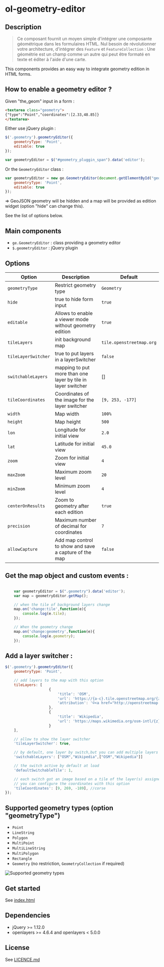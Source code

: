 # ol-geometry-editor

## Description

> Ce composant fournit un moyen simple d'intégrer une composante géométrique dans les formulaires HTML.
> Nul besoin de révolutionner votre architecture, d'intégrer des `Feature` et `FeatureCollection` :
> Une géométrie est un champ comme un autre qui peut être formaté en texte et éditer à l'aide d'une carte.

This components provides an easy way to integrate geometry edition in HTML forms.

## How to enable a geometry editor ?

Given "the_geom" input in a form :

```html
<textarea class="geometry">
{"type":"Point","coordinates":[2.33,48.85]}
</textarea>
```

Either use jQuery plugin :

```javascript
$('.geometry').geometryEditor({
    geometryType: 'Point',
    editable: true
});

var geometryEditor = $("#geometry_pluggin_span").data('editor');
```


Or the `GeometryEditor` class :

```javascript
var geometryEditor = new ge.GeometryEditor(document.getElementById("geometry"), {
    geometryType: 'Point',
    editable: true
});
```

=> GeoJSON geometry will be hidden and a map will be provided as edition widget (option "hide" can change this).

See the list of options below.


## Main components

* `ge.GeometryEditor` : class providing a geometry editor
* `$.geometryEditor` : jQuery plugin


## Options

| Option                 | Description                                                     | Default                  |
| ---------------------- | --------------------------------------------------------------- | ------------------------ |
| `geometryType`         | Restrict geometry type                                          | `Geometry`               |
| `hide`                 | true to hide form input                                         | `true`                   |
| `editable`             | Allows to enable a viewer mode without geometry edition         | `true`                   |
| `tileLayers`           | init background map                                             | `tile.openstreetmap.org` |
| `tileLayerSwitcher`    | true to put layers in a layerSwitcher                           | `false`                  |
| `switchableLayers`     | mapping to put more than one layer by tile in layer switcher    |  []                      |
| `tileCoordinates`      | Coordinates of the image for the layer switcher                 | `[9, 253, -177]`         |
| `width`                | Map width                                                       | `100%`                   |
| `height`               | Map height                                                      | `500`                    |
| `lon`                  | Longitude for initial view                                      | `2.0`                    |
| `lat`                  | Latitude for initial view                                       | `45.0`                   |
| `zoom`                 | Zoom for initial view                                           | `4`                      |
| `maxZoom`              | Maximum zoom level                                              | `20`                     |
| `minZoom`              | Minimum zoom level                                              | `4`                      |
| `centerOnResults`      | Zoom to geometry after each edition                             | `true`                   |
| `precision`            | Maximum number of decimal for coordinates                       | `7`                      |
| `allowCapture`         | Add map control to show and save a capture of the map           | `false`                  |



## Get the map object and custom events :

```javascript

    var geometryEditor = $(".geometry").data('editor');
    var map = geometryEditor.getMap();

    // when the tile of background layers change
    map.on('change:tile',function(e){
        console.log(e.tile);
    });

    // When the geometry change
    map.on('change:geometry',function(e){
        console.log(e.geometry);
    });

```

## Add a layer switcher :

```javascript
$('.geometry').geometryEditor({
    geometryType: 'Point',

    // add layers to the map with this option
    tileLayers: [
                    {
                        'title': 'OSM',
                        'url': 'https://{a-c}.tile.openstreetmap.org/{z}/{x}/{y}.png',
                        'attribution': '©<a href="http://openstreetmap.org">OpenStreetMap contributors</a>'
                    },
                    {
                        'title': 'Wikipedia',
                        'url': 'https://maps.wikimedia.org/osm-intl/{z}/{x}/{y}.png'
                    }
    ],

    // allow to show the layer switcher
    'tileLayerSwitcher': true,

    // by default, one layer by switch,but you can add multiple layers to one switch with this mapping option
    'switchableLayers': ["OSM","Wikipedia",["OSM","Wikipedia"]]

    // the switch active by default at load
    'defaultSwitchableTile': 1,

    // each switch got an image based on a tile of the layer(s) assigned to him,
    // you can configure the coordinates with this option
    'tileCoordinates': [9, 269, -189], //corse
});
```

## Supported geometry types (option "geometryType")

* `Point`
* `LineString`
* `Polygon`
* `MultiPoint`
* `MultiLineString`
* `MultiPolygon`
* `Rectangle`
* `Geometry` (no restriction, `GeometryCollection` if required)

![Supported geometry types](doc/images/geometry-types.png)

## Get started

See [index.html](https://ignf.github.io/ol-geometry-editor/index.html)

## Dependencies

* jQuery >= 1.12.0
* openlayers >= 4.6.4 and openlayers < 5.0.0

## License

See [LICENCE.md](LICENCE.md)
